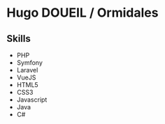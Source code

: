 # Hugo DOUEIL / Ormidales

## Skills
- PHP
- Symfony
- Laravel
- VueJS
- HTML5
- CSS3
- Javascript
- Java
- C#
